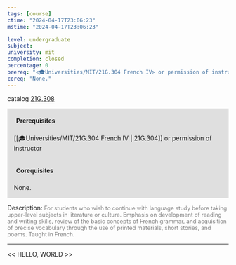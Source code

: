 ```yaml
---
tags: [course]
ctime: "2024-04-17T23:06:23"
mstime: "2024-04-17T23:06:23"

level: undergraduate
subject: 
university: mit
completion: closed
percentage: 0
prereq: "<🎓Universities/MIT/21G.304 French IV> or permission of instructor"
coreq: "None."
---
```


catalog [21G.308](http://student.mit.edu/catalog/m21Gd.html#21G.308)

<span style="display: block; padding: 15px; background-color: rgb(100, 100, 100, 0.2);"><font id="m_prereq2172_0" style="display: block; font-family: Arial, sans-serif; font-weight: bold; padding: 5px">Prerequisites</font><br><span id="prereq2172_0">[[🎓Universities/MIT/21G.304 French IV | 21G.304]] or permission of instructor</span></span>
<span style="display: block; padding: 15px; background-color: rgb(100, 100, 100, 0.2);"><font id="m_coreq2172_0" style="display: block; font-family: Arial, sans-serif; font-weight: bold; padding: 5px">Corequisites</font><br><span id="coreq2172_0">None.</span></span>

<font style="">Description:</font>
<font style="color: grey; font-size: 0.8rem;">For students who wish to continue with language study before taking upper-level subjects in literature or culture. Emphasis on development of reading and writing skills, review of the basic concepts of French grammar, and acquisition of precise vocabulary through the use of printed materials, short stories, and poems. Taught in French.</font>



---

<< HELLO, WORLD >>
